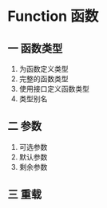 # Function 函数

## 一 函数类型
1. 为函数定义类型
2. 完整的函数类型
3. 使用接口定义函数类型
4. 类型别名


## 二 参数
1. 可选参数
2. 默认参数
3. 剩余参数


## 三 重载